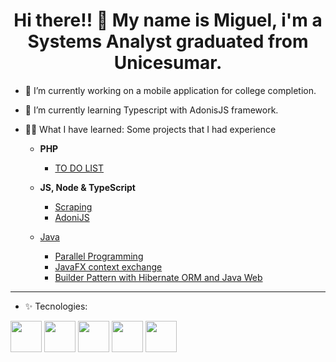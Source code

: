 <h1 align="center"> Hi there!! 👋 My name is Miguel, i'm a Systems Analyst graduated from Unicesumar.</h1>

- 🔭 I’m currently working on a mobile application for college completion.
- 🌱 I’m currently learning Typescript with AdonisJS framework.

- 👨‍💻 What I have learned: Some projects that I had experience
   - **PHP** 
      - [TO DO LIST](https://github.com/TBMiguel/DevApps/tree/main/ToDoList)

   - **JS, Node & TypeScript**
      - [Scraping](https://github.com/TBMiguel/Scraping-JS)
      - [AdoniJS](https://github.com/TBMiguel/atividade_framework)
      
   - [Java](https://github.com/TBMiguel/Programming-I-II-III)
      - [Parallel Programming](https://github.com/TBMiguel/Programming-I-II-III/tree/main/PilhaJava)
      - [JavaFX context exchange](https://github.com/TBMiguel/Programming-I-II-III/tree/main/TrocaContexto)
      - [Builder Pattern with Hibernate ORM and Java Web](https://github.com/TBMiguel/Programming-I-II-III/tree/main/Builder-Java)

---

- ✨ Tecnologies:

<img src="https://icons-for-free.com/iconfiles/png/512/adonisjs-1324440116642911008.png" width="50px" height="50px">  <img src="https://upload.wikimedia.org/wikipedia/commons/thumb/9/99/Unofficial_JavaScript_logo_2.svg/260px-Unofficial_JavaScript_logo_2.svg.png" width="50px" height="50px"> <img src="https://upload.wikimedia.org/wikipedia/commons/thumb/4/4c/Typescript_logo_2020.svg/1024px-Typescript_logo_2020.svg.png" width="50px" height="50px"> <img src="https://upload.wikimedia.org/wikipedia/commons/2/27/PHP-logo.svg" width="50px" height="50px"> <img src="https://upload.wikimedia.org/wikipedia/pt/3/30/Java_programming_language_logo.svg" width="50px" height="50px">
